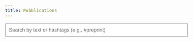 ```yaml
---
title: Pubblications
---
```


<!-- Search Box -->
<input type="text" id="search-box" placeholder="Search by text or hashtags (e.g., #preprint)" oninput="filterPosts()">

<!-- Posts List -->
<!-- Posts List -->
<div id="posts-container" style="display: none;">
  {% for post in site.data.biblio_preformatted %}
    <div class="post-data" data-text="{{ post.authors | escape }} {{ post.title | escape }} {{ post.citation | escape }} {{ post.tags | escape }}">
      <!-- Authors, Title, and Citation -->
      <p class="publication-details">
        <span class="publication-authors">{{ post.authors | safe }}</span>
        <span class="publication-title"><strong>{{ post.title | safe }}</strong></span>
        <span class="publication-citation">{{ post.citation | safe }}</span>
        {% if post.tags %}
        <span class="publication-tags">
          {% for tag in post.tags %}
            <a href="./publications?query=%23{{ tag | remove_first: '#' }}" class="tag">#{{ tag | remove_first: '#' }}</a>
          {% endfor %}
        </span>
        {% endif %}
      </p>

      <!-- Links and Tags -->
      <div class="publication-links">
        {% if post.handle %}
        <a href="https://hdl.handle.net/{{ post.handle }}" target="_blank">
          <img alt="IRIS link" src="https://img.shields.io/badge/IRIS-blue">
        </a>
        {% endif %}
        {% if post.doi %}
        <a href="https://doi.org/{{ post.doi }}" target="_blank">
          <img alt="DOI link" src="https://img.shields.io/badge/DOI-green">
        </a>
        {% endif %}
        {% if post.arxiv %}
        <a href="https://arxiv.org/abs/{{ post.arxiv }}" target="_blank">
          <img alt="arXiv link" src="https://img.shields.io/badge/arXiv-orange">
        </a>
        {% endif %}
        {% if post.biorxiv %}
        <a href="https://doi.org/{{ post.biorxiv }}" target="_blank">
          <img alt="bioRxiv link" src="https://img.shields.io/badge/bioRxiv-orange">
        </a>
        {% endif %}
      </div>
    </div>
  {% endfor %}
</div>





<div id="posts">
  <!-- Filtered posts will be dynamically rendered here -->
</div>

<!-- Pagination Buttons -->
<div id="pagination-controls" class="pagination-bar">
  <button id="prev-button" onclick="paginate(-1)" disabled>Previous</button>
  <button id="next-button" onclick="paginate(1)">Next</button>
</div>

<!-- Posts Per Page -->
<div id="posts-per-page-controls">
  <label for="posts-per-page">Records per page:</label>
  <select id="posts-per-page" onchange="updateMaxPosts()">
    <option value="10" selected>10</option>
    <option value="20">20</option>
    <option value="50">50</option>
  </select>
</div>

<script>
let maxPosts = 10; // Default posts per page
let skipPosts = 0; // Default start at the first post
let filteredPosts = []; // Store filtered posts after search

document.addEventListener("DOMContentLoaded", () => {
  // Fetch all posts from the hidden container
  const allPostsContainer = document.getElementById('posts-container');
  const allPosts = Array.from(allPostsContainer.querySelectorAll('.post-data'));

  const urlParams = new URLSearchParams(window.location.search);
  const query = urlParams.get("query") || "";
  maxPosts = parseInt(urlParams.get("maxPosts") || maxPosts, 10);
  skipPosts = parseInt(urlParams.get("skipPosts") || skipPosts, 10);

  document.getElementById("search-box").value = query;
  document.getElementById("posts-per-page").value = maxPosts;

  // Attach the input listener to the search box
  document.getElementById("search-box").addEventListener("input", () => {
    skipPosts = 0; // Reset to the first page when search input changes
    filterPosts(allPosts);
  });

  // Filter and render posts initially
  filterPosts(allPosts);
});

function filterPosts(allPosts) {
  const query = normalizeString(document.getElementById('search-box').value.toLowerCase());

  // Update the query parameter in the URL
  const url = new URL(window.location);
  url.searchParams.set("query", query);
  url.searchParams.set("maxPosts", maxPosts);
  url.searchParams.set("skipPosts", skipPosts);
  window.history.replaceState({}, '', url);

  // Filter posts based on the query
  filteredPosts = allPosts.filter(post => {
    const text = normalizeString(post.getAttribute('data-text').toLowerCase());
    const andGroups = query.split(/\s*&\s*/); // Split by "&" for "AND"
    return andGroups.every(andGroup => {
      const orTerms = andGroup.split(/\s*\|\s*/); // Split by "|" for "OR"
      return orTerms.some(term => text.includes(term.trim()));
    });
  });

  // Immediately render posts after filtering
  renderPosts();
}

function normalizeString(str) {
  if (str.normalize) {
    // Modern browsers: Use Unicode normalization
    return str.normalize("NFD").replace(/[\u0300-\u036f]/g, "");
  } else {
    // Fallback: Manual diacritic removal for older browsers
    const diacriticMap = {
      'ä': 'a', 'á': 'a', 'à': 'a', 'ã': 'a', 'â': 'a', 'å': 'a', 'ā': 'a',
      'ö': 'o', 'ó': 'o', 'ò': 'o', 'õ': 'o', 'ô': 'o', 'ø': 'o', 'ō': 'o',
      'ü': 'u', 'ú': 'u', 'ù': 'u', 'ũ': 'u', 'û': 'u', 'ū': 'u',
      'ë': 'e', 'é': 'e', 'è': 'e', 'ẽ': 'e', 'ê': 'e', 'ē': 'e',
      'ï': 'i', 'í': 'i', 'ì': 'i', 'ĩ': 'i', 'î': 'i', 'ī': 'i',
      'ç': 'c', 'ñ': 'n', 'ÿ': 'y', 'ß': 'ss'
    };
    return str.split('').map(char => diacriticMap[char] || char).join('');
  }
}

function renderPosts() {
  const postsContainer = document.getElementById('posts');
  postsContainer.innerHTML = ''; // Clear current posts

  const start = skipPosts;
  const end = skipPosts + maxPosts;

  // Render the subset of filtered posts
  filteredPosts.slice(start, end).forEach(post => {
    const clonedPost = post.cloneNode(true); // Clone original post structure
    postsContainer.appendChild(clonedPost);
  });

  // Enable/disable pagination buttons
  document.getElementById("prev-button").disabled = skipPosts <= 0;
  document.getElementById("next-button").disabled = end >= filteredPosts.length;

  // Update query parameters for pagination
  const url = new URL(window.location);
  const query = document.getElementById('search-box').value;
  url.searchParams.set("query", query);
  url.searchParams.set("maxPosts", maxPosts);
  url.searchParams.set("skipPosts", skipPosts);
  window.history.replaceState({}, '', url);
}

function paginate(direction) {
  skipPosts += direction * maxPosts;
  renderPosts();
}

function updateMaxPosts() {
  maxPosts = parseInt(document.getElementById("posts-per-page").value, 10);
  skipPosts = 0; // Reset to the first page
  renderPosts();
}

</script>


<style>

#posts {
    font-family: Arial, sans-serif;
    line-height: 1.6;
    margin: 20px auto;
    max-width: 800px;
}

#posts .post-data {
    border-bottom: 1px solid #ddd;
    padding: 10px 0;
}

#posts .post-data:last-child {
    border-bottom: none; /* Remove the border for the last post */
}

#posts .post-date {
    color: #888;
    font-size: 0.9rem;
    margin-bottom: 5px;
}

#posts .post-text {
    font-size: 1.1rem;
    margin-bottom: 10px;
}

#posts .post-link {
    text-decoration: none;
    color: #007acc;
}

#posts .post-link:hover {
    text-decoration: underline;
}

#search-box {
  margin-bottom: 20px;
  padding: 10px;
  width: 100%; /* Full width */
  font-size: 16px;
}

#posts-per-page-controls {
  margin-top: 20px;
  text-align: center;
}

#pagination-controls {
  margin-top: 20px;
  text-align: center;
}

#pagination-controls button {
  background-color: white;
  border: 2px solid #1e6bb8; /* Match the blue border */
  color: #1e6bb8; /* Match the blue text */
  padding: 10px 20px;
  font-size: 16px;
  margin: 5px;
  border-radius: 5px; /* Rounded corners */
  cursor: pointer;
  transition: all 0.3s ease; /* Smooth hover effect */
}

#pagination-controls button:hover {
  background-color: #1e6bb8; /* Blue background on hover */
  color: white; /* White text on hover */
}

#pagination-controls button:disabled {
  background-color: #ccc; /* Gray background for disabled state */
  color: #666; /* Slightly darker gray text */
  cursor: not-allowed;
}

.pagination-bar {
  border-top: 1px solid #ddd; /* Horizontal line */
  padding-top: 10px; /* Add spacing between the line and the buttons */
  margin-top: 20px; /* Add spacing from the last post */
}

/* Compact Layout Styling */
/* Compact authors, title, and citation in a single line */
/* Overall font adjustment */
body {
  font-size: 16px; /* Adjust the base font size */
}

/* Compact authors, title, and citation in a single line */
.publication-details {
  font-size: 1rem; /* Slightly larger */
  color: #333;
  line-height: 1.6;
}

/* Align links and tags in a row */
.publication-links {
  display: flex;
  align-items: center;
  flex-wrap: wrap; /* Ensure proper layout on smaller screens */
  gap: 10px; /* Space between badges and tags */
}

.publication-links img {
  margin-right: 5px;
}

.publication-tags {
  font-size: 0.95rem; /* Slightly smaller than the main font */
  color: #007acc;
}

.publication-tags a {
  margin-right: 5px;
  text-decoration: none;
}

.publication-tags a:hover {
  text-decoration: underline;
}

/* Add more spacing between articles */
.post-data {
  margin-bottom: 25px; /* Increased spacing between entries */
  border-bottom: 1px solid #ddd; /* Separator for clarity */
  padding-bottom: 15px;
}



</style>
